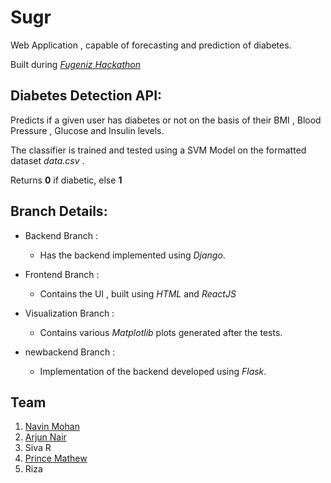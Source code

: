 # Sugr 

Web Application , capable of forecasting and prediction of diabetes.

Built during *[Fugeniz Hackathon](http://www.hackathon.io/sugr)*

## Diabetes Detection API: 
  
  Predicts if a given user has diabetes or not on the basis of their BMI , Blood Pressure , Glucose and Insulin levels.

  The classifier is trained and tested using a SVM Model on the formatted dataset *data.csv* . 
  
  Returns **0** if diabetic, else **1**  

## Branch Details: 

  
  * Backend Branch : 
  
    * Has the backend implemented using *Django*.
  
  * Frontend Branch : 
  
    * Contains the UI , built using *HTML* and *ReactJS*
  
  * Visualization Branch :
  
    * Contains various *Matplotlib* plots generated after the tests.
  
  * newbackend Branch :
  
    * Implementation of the backend developed using *Flask*.

## Team

1. [Navin Mohan](https://github.com/nvnmo)
2. [Arjun Nair](https://github.com/batman-nair)
3. Siva R
4. [Prince Mathew](https://github.com/thezillion)
5. Riza
